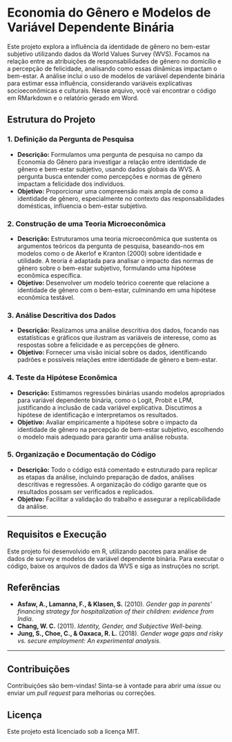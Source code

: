 # Economia do Gênero e Modelos de Variável Dependente Binária

Este projeto explora a influência da identidade de gênero no bem-estar subjetivo utilizando dados da World Values Survey (WVS). Focamos na relação entre as atribuições de responsabilidades de gênero no domicílio e a percepção de felicidade, analisando como essas dinâmicas impactam o bem-estar. A análise inclui o uso de modelos de variável dependente binária para estimar essa influência, considerando variáveis explicativas socioeconômicas e culturais. Nesse arquivo, você vai encontrar o código em RMarkdown e o relatório gerado em Word.



## Estrutura do Projeto

### 1. Definição da Pergunta de Pesquisa
   - **Descrição:** Formulamos uma pergunta de pesquisa no campo da Economia do Gênero para investigar a relação entre identidade de gênero e bem-estar subjetivo, usando dados globais da WVS. A pergunta busca entender como percepções e normas de gênero impactam a felicidade dos indivíduos.
   - **Objetivo:** Proporcionar uma compreensão mais ampla de como a identidade de gênero, especialmente no contexto das responsabilidades domésticas, influencia o bem-estar subjetivo.

### 2. Construção de uma Teoria Microeconômica
   - **Descrição:** Estruturamos uma teoria microeconômica que sustenta os argumentos teóricos da pergunta de pesquisa, baseando-nos em modelos como o de Akerlof e Kranton (2000) sobre identidade e utilidade. A teoria é adaptada para analisar o impacto das normas de gênero sobre o bem-estar subjetivo, formulando uma hipótese econômica específica.
   - **Objetivo:** Desenvolver um modelo teórico coerente que relacione a identidade de gênero com o bem-estar, culminando em uma hipótese econômica testável.

### 3. Análise Descritiva dos Dados
   - **Descrição:** Realizamos uma análise descritiva dos dados, focando nas estatísticas e gráficos que ilustram as variáveis de interesse, como as respostas sobre a felicidade e as percepções de gênero.
   - **Objetivo:** Fornecer uma visão inicial sobre os dados, identificando padrões e possíveis relações entre identidade de gênero e bem-estar.

### 4. Teste da Hipótese Econômica
   - **Descrição:** Estimamos regressões binárias usando modelos apropriados para variável dependente binária, como o Logit, Probit e LPM, justificando a inclusão de cada variável explicativa. Discutimos a hipótese de identificação e interpretamos os resultados.
   - **Objetivo:** Avaliar empiricamente a hipótese sobre o impacto da identidade de gênero na percepção de bem-estar subjetivo, escolhendo o modelo mais adequado para garantir uma análise robusta.

### 5. Organização e Documentação do Código
   - **Descrição:** Todo o código está comentado e estruturado para replicar as etapas da análise, incluindo preparação de dados, análises descritivas e regressões. A organização do código garante que os resultados possam ser verificados e replicados.
   - **Objetivo:** Facilitar a validação do trabalho e assegurar a replicabilidade da análise.

---

## Requisitos e Execução

Este projeto foi desenvolvido em R, utilizando pacotes para análise de dados de survey e modelos de variável dependente binária. Para executar o código, baixe os arquivos de dados da WVS e siga as instruções no script.

## Referências

- **Asfaw, A., Lamanna, F., & Klasen, S.** (2010). *Gender gap in parents' financing strategy for hospitalization of their children: evidence from India.*
- **Chang, W. C.** (2011). *Identity, Gender, and Subjective Well-being.*
- **Jung, S., Choe, C., & Oaxaca, R. L.** (2018). *Gender wage gaps and risky vs. secure employment: An experimental analysis.*

---

## Contribuições

Contribuições são bem-vindas! Sinta-se à vontade para abrir uma *issue* ou enviar um *pull request* para melhorias ou correções.

## Licença

Este projeto está licenciado sob a licença MIT.
